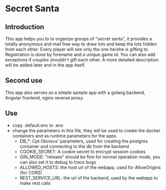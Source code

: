 # Secret Santa

## Introduction
This app helps you to to organize groups of "secret santa", 
it provides a totally anonymous and mail free way to draw lots and keep the lots hidden from each other. 
Every player will see only the one he/she is gifting to. Registration is done by forename and a unique game id. 
You can also add exceptions if couples shouldn't gift each other. A more detailed description will be added later and in the app itself.

## Second use
This app also serves as a simple sample app with a golang backend, Angular frontend, nginx reverse proxy.

## Use
- copy .default.env to .env
- change the parameters in this file, they will be used to create the docker containers and as runtime parameters for the apps
  - DB_*: Cpt Obvious' parameters, used for creating the postgres container and connecting to the db from the backend
  - COOKIE_SECRET: A cookie secret to encrypt session cookies
  - GIN_MODE: "release" should be fine for normal operation mode, you can also set it to debug to trace bugs
  - ALLOWED_HOSTS: the host url of the webapp, used for AllowOrigins (for CORS)
  - REST_SERVICE_URL: the url of the backend, used by the webapp to make rest calls
